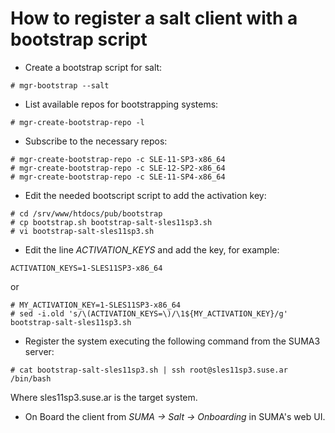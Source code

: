 # How to register a salt client with a bootstrap script

- Create a bootstrap script for salt:

`# mgr-bootstrap --salt`

- List available repos for bootstrapping systems:

`# mgr-create-bootstrap-repo -l`

- Subscribe to the necessary repos:

```
# mgr-create-bootstrap-repo -c SLE-11-SP3-x86_64
# mgr-create-bootstrap-repo -c SLE-12-SP2-x86_64
# mgr-create-bootstrap-repo -c SLE-11-SP4-x86_64
```

- Edit the needed bootscript script to add the activation key:

```
# cd /srv/www/htdocs/pub/bootstrap
# cp bootstrap.sh bootstrap-salt-sles11sp3.sh
# vi bootstrap-salt-sles11sp3.sh
```

- Edit the line _ACTIVATION_KEYS_ and add the key, for example:

`ACTIVATION_KEYS=1-SLES11SP3-x86_64` 

or

```
# MY_ACTIVATION_KEY=1-SLES11SP3-x86_64
# sed -i.old 's/\(ACTIVATION_KEYS=\)/\1${MY_ACTIVATION_KEY}/g' bootstrap-salt-sles11sp3.sh
```

- Register the system executing the following command from the SUMA3 server:

`# cat bootstrap-salt-sles11sp3.sh | ssh root@sles11sp3.suse.ar /bin/bash`

Where sles11sp3.suse.ar is the target system.

- On Board the client from _SUMA -> Salt -> Onboarding_ in SUMA's web UI.

